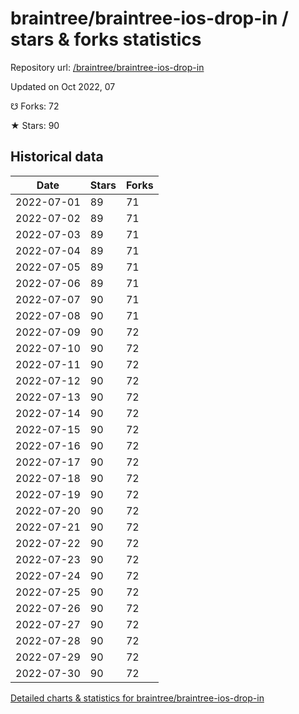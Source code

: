 # braintree/braintree-ios-drop-in / stars & forks statistics

Repository url: [/braintree/braintree-ios-drop-in](https://github.com/braintree/braintree-ios-drop-in)

Updated on Oct 2022, 07

☋ Forks: 72

★ Stars: 90

## Historical data
| Date | Stars | Forks |
|------|-------|-------|
| 2022-07-01 | 89 | 71 | 
| 2022-07-02 | 89 | 71 | 
| 2022-07-03 | 89 | 71 | 
| 2022-07-04 | 89 | 71 | 
| 2022-07-05 | 89 | 71 | 
| 2022-07-06 | 89 | 71 | 
| 2022-07-07 | 90 | 71 | 
| 2022-07-08 | 90 | 71 | 
| 2022-07-09 | 90 | 72 | 
| 2022-07-10 | 90 | 72 | 
| 2022-07-11 | 90 | 72 | 
| 2022-07-12 | 90 | 72 | 
| 2022-07-13 | 90 | 72 | 
| 2022-07-14 | 90 | 72 | 
| 2022-07-15 | 90 | 72 | 
| 2022-07-16 | 90 | 72 | 
| 2022-07-17 | 90 | 72 | 
| 2022-07-18 | 90 | 72 | 
| 2022-07-19 | 90 | 72 | 
| 2022-07-20 | 90 | 72 | 
| 2022-07-21 | 90 | 72 | 
| 2022-07-22 | 90 | 72 | 
| 2022-07-23 | 90 | 72 | 
| 2022-07-24 | 90 | 72 | 
| 2022-07-25 | 90 | 72 | 
| 2022-07-26 | 90 | 72 | 
| 2022-07-27 | 90 | 72 | 
| 2022-07-28 | 90 | 72 | 
| 2022-07-29 | 90 | 72 | 
| 2022-07-30 | 90 | 72 | 


[Detailed charts & statistics for braintree/braintree-ios-drop-in](https://reviewgithub.com/rep/braintree/braintree-ios-drop-in)
